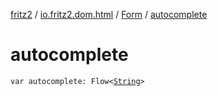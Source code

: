[fritz2](../../index.md) / [io.fritz2.dom.html](../index.md) / [Form](index.md) / [autocomplete](./autocomplete.md)

# autocomplete

`var autocomplete: Flow<`[`String`](https://kotlinlang.org/api/latest/jvm/stdlib/kotlin/-string/index.html)`>`